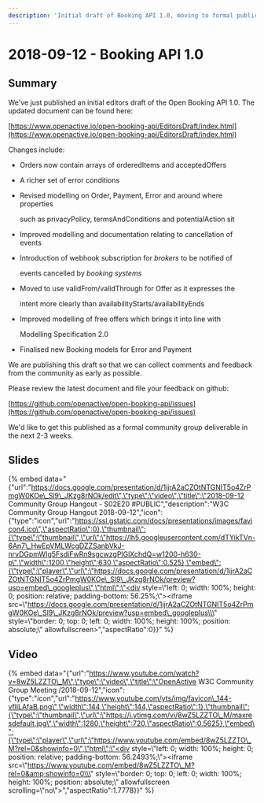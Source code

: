 ```yaml
---
description: 'Initial draft of Booking API 1.0, moving to formal publication'
---
```


# 2018-09-12 - Booking API 1.0

##  Summary

We've just published an initial editors draft of the Open Booking API 1.0. The updated document can be found here:

[https://www.openactive.io/open-booking-api/EditorsDraft/index.html](https://www.openactive.io/open-booking-api/EditorsDraft/index.html)

Changes include:

* Orders now contain arrays of orderedItems and acceptedOffers
* A richer set of error conditions
* Revised modelling on Order, Payment, Error and around where properties

  such as privacyPolicy, termsAndConditions and potentialAction sit

* Improved modelling and documentation relating to cancellation of events
* Introduction of webhook subscription for _brokers_ to be notified of

  events cancelled by _booking systems_

* Moved to use validFrom/validThrough for Offer as it expresses the

  intent more clearly than availabilityStarts/availabilityEnds

* Improved modelling of free offers which brings it into line with

  Modelling Specification 2.0

* Finalised new Booking models for Error and Payment

We are publishing this draft so that we can collect comments and feedback from the community as early as possible.

Please review the latest document and file your feedback on github:

[https://github.com/openactive/open-booking-api/issues](https://github.com/openactive/open-booking-api/issues)

We'd like to get this published as a formal community group deliverable in the next 2-3 weeks.

##  Slides

{% embed data="{\"url\":\"https://docs.google.com/presentation/d/1ijrA2aCZOtNTGNIT5o4ZrPmgW0KOe\_Sl9\_JKzg8rNOk/edit\",\"type\":\"video\",\"title\":\"2018-09-12 Community Group Hangout - S02E20 \#PUBLIC\",\"description\":\"W3C Community Group Hangout 2018-09-12\",\"icon\":{\"type\":\"icon\",\"url\":\"https://ssl.gstatic.com/docs/presentations/images/favicon4.ico\",\"aspectRatio\":0},\"thumbnail\":{\"type\":\"thumbnail\",\"url\":\"https://lh5.googleusercontent.com/dTYikTVn-6An7\_HwEpVMLWcgDZZSanbVkJ-nrvDGpmWIg5FsdiFwRn9sgcwzgPlGlXchdQ=w1200-h630-p\",\"width\":1200,\"height\":630,\"aspectRatio\":0.525},\"embed\":{\"type\":\"player\",\"url\":\"https://docs.google.com/presentation/d/1ijrA2aCZOtNTGNIT5o4ZrPmgW0KOe\_Sl9\_JKzg8rNOk/preview?usp=embed\_googleplus\",\"html\":\"<div style=\\\"left: 0; width: 100%; height: 0; position: relative; padding-bottom: 56.25%;\\\"><iframe src=\\\"https://docs.google.com/presentation/d/1ijrA2aCZOtNTGNIT5o4ZrPmgW0KOe\_Sl9\_JKzg8rNOk/preview?usp=embed\_googleplus\\\" style=\\\"border: 0; top: 0; left: 0; width: 100%; height: 100%; position: absolute;\\\" allowfullscreen></iframe></div>\",\"aspectRatio\":0}}" %}

##  Video

{% embed data="{\"url\":\"https://www.youtube.com/watch?v=8wZ5LZZTO\_M\",\"type\":\"video\",\"title\":\"OpenActive W3C Community Group Meeting /2018-09-12\",\"icon\":{\"type\":\"icon\",\"url\":\"https://www.youtube.com/yts/img/favicon\_144-vfliLAfaB.png\",\"width\":144,\"height\":144,\"aspectRatio\":1},\"thumbnail\":{\"type\":\"thumbnail\",\"url\":\"https://i.ytimg.com/vi/8wZ5LZZTO\_M/maxresdefault.jpg\",\"width\":1280,\"height\":720,\"aspectRatio\":0.5625},\"embed\":{\"type\":\"player\",\"url\":\"https://www.youtube.com/embed/8wZ5LZZTO\_M?rel=0&showinfo=0\",\"html\":\"<div style=\\\"left: 0; width: 100%; height: 0; position: relative; padding-bottom: 56.2493%;\\\"><iframe src=\\\"https://www.youtube.com/embed/8wZ5LZZTO\_M?rel=0&amp;showinfo=0\\\" style=\\\"border: 0; top: 0; left: 0; width: 100%; height: 100%; position: absolute;\\\" allowfullscreen scrolling=\\\"no\\\"></iframe></div>\",\"aspectRatio\":1.7778}}" %}

